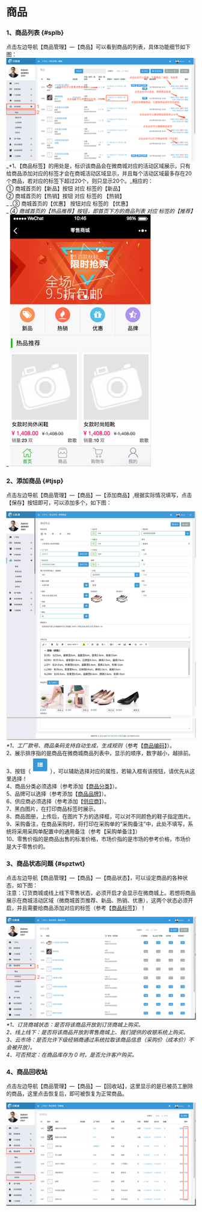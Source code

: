 # 商品

### 1、商品列表 {#splb}

点击左边导航【商品管理】—【商品】可以看到商品的列表，具体功能细节如下图：![](/assets/spgl-sp-list.png)_\*1、【商品标签】的用处是，标识该商品会在微商城对应的活动区域展示，只有给商品添加对应的标签才会在商城活动区域显示，并且每个活动区域最多存在20个商品，若对应的标签下超过20个，则只显示20个。_相应的：  
   ① 商城首页的【新品】按钮 对应 标签的【新品】  
   ② 商城首页的【热销】按钮 对应 标签的 【热销】  
 _  _③ 商城首页的【优惠】 按钮对应 标签的 【优惠】  
 _  _④ 商城首页的【热品推荐】按钮，即首页下方的商品列表 对应 标签的【推荐】_                                            
 _ ![](/assets/spgl-sp-1.png)

### 2、添加商品 {#tjsp}

点击左边导航【商品管理】—【商品】—【添加商品】,根据实际情况填写，点击【保存】按钮即可，可以添加多个，如下图：

![](/assets/spgl-sp-tjsp.png)_\*1、工厂款号、商品条码支持自动生成，生成规则_（参考【[商品编码](/spbm)】）。  
  2、展示排序指的是商品在微商城商品列表中，显示的顺序，数字越小，越排前。  
  3、按钮（![](/assets/tag-1.png)），可以辅助选择对应的属性，若输入框有该按钮，请优先从这里选择！  
  4、商品分类必须选择（参考添加【[商品分类](/添加商品分类.md)】）。  
  5、品牌可以选择（参考添加【[商品品牌](/shang-pin-guan-li/pin-pai.md)】）。  
  6、供应商必须选择（参考添加【[供应商](/gong-ying-shang/tian-jia-gong-ying-shang.md)】）。  
  7、黑白图片，在打印商品标签时展示。  
  8、商品图册，上传后，在图片下方的选择框，可以对不同颜色的鞋子指定图片。  
  9、采购备注，在商品采购时，将打印在采购单的“采购备注”中，此处不填写，系统将采用采购单配置中的通用备注（参考【采购单备注】）  
  10、零售价指的是商品出售的标准价格，市场价指的是市场的参考价格，市场价是大于零售价的。

### 3、商品状态问题 {#spztwt}

点击左边导航【商品管理】—【商品】—【商品状态】，可以设定商品的各种状态，如下图：  
注意：订货商城或线上线下零售状态，必须开启才会显示在微商城上。若想将商品展示在商城活动区域（微商城首页推荐、新品、热销、优惠），这两个状态必须开启，并且需要给商品添加对应的标签（参考【[商品标签](#splb)】）！

![](/assets/spgl-spzt.png)_\*1、订货商城状态：是否将该商品开放到订货商城上购买。  
  2、线上线下：是否将该商品开放到零售商城上、我们提供的收银系统上购买。  
  3、云市场：是否允许下级经销商通过系统拉取该商品信息（采购价（成本价）不会被开放）。  
  4、可否预定：在商品库存为 0 时，是否允许客户购买。_

### 4、商品回收站

点击左边导航【商品管理】—【商品】—【回收站】，这里显示的是已被员工删除的商品，这里点击恢复后，即可被恢复为正常商品。

![](/assets/spgl-hsz.png)

